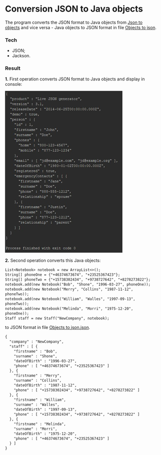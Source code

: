 # Conversion JSON to Java objects

The program converts the JSON format to Java objects from [Json to objects](https://github.com/bbogdasha/conversionJSON/blob/master/Json%20to%20objects.json) and vice versa - Java objects to JSON format in file [Objects to json](https://github.com/bbogdasha/conversionJSON/blob/master/Objects%20to%20json.json).

### Tech

* JSON;
* Jackson.

### Result

**1.** First operation converts JSON format to Java objects and display in console:

![Screenshot](https://github.com/bbogdasha/conversionJSON/blob/master/screenshots/Screenshot_1.jpg)

**2.** Second operation converts this Java objects:

```
List<Notebook> notebook = new ArrayList<>();
String[] phoneOne = {"+46374673674", "+23525367423"};
String[] phoneTwo = {"+15738302434", "+9738727642", "+8278273822"};
notebook.add(new Notebook("Bob", "Shone", "1996-03-27", phoneOne));
notebook.add(new Notebook("Merry", "Collins", "1987-11-12", phoneTwo));
notebook.add(new Notebook("William", "Walles", "1997-09-13", phoneTwo));
notebook.add(new Notebook("Melinda", "Morri", "1975-12-20", phoneOne));
Staff staff = new Staff("NewCompany", notebook);
```
to JSON format in file [Objects to json.json](https://github.com/bbogdasha/conversionJSON/blob/master/Objects%20to%20json.json).

```
{
  "company" : "NewCompany",
  "staff" : [ {
    "firstname" : "Bob",
    "surname" : "Shone",
    "dateOfBirth" : "1996-03-27",
    "phone" : [ "+46374673674", "+23525367423" ]
  }, {
    "firstname" : "Merry",
    "surname" : "Collins",
    "dateOfBirth" : "1987-11-12",
    "phone" : [ "+15738302434", "+9738727642", "+8278273822" ]
  }, {
    "firstname" : "William",
    "surname" : "Walles",
    "dateOfBirth" : "1997-09-13",
    "phone" : [ "+15738302434", "+9738727642", "+8278273822" ]
  }, {
    "firstname" : "Melinda",
    "surname" : "Morri",
    "dateOfBirth" : "1975-12-20",
    "phone" : [ "+46374673674", "+23525367423" ]
  } ]
}
```
